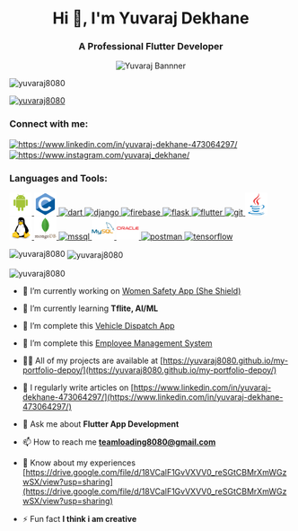 <h1 align="center">Hi 👋, I'm Yuvaraj Dekhane</h1>
<h3 align="center">A Professional Flutter Developer</h3>

<p align="center">
  <img width="1080" height="250" src="https://private-user-images.githubusercontent.com/148527838/341644381-5ad8d569-8c73-4e38-bf3f-46f6e95035dc.jpg?jwt=eyJhbGciOiJIUzI1NiIsInR5cCI6IkpXVCJ9.eyJpc3MiOiJnaXRodWIuY29tIiwiYXVkIjoicmF3LmdpdGh1YnVzZXJjb250ZW50LmNvbSIsImtleSI6ImtleTUiLCJleHAiOjE3MTg5NDYxNDAsIm5iZiI6MTcxODk0NTg0MCwicGF0aCI6Ii8xNDg1Mjc4MzgvMzQxNjQ0MzgxLTVhZDhkNTY5LThjNzMtNGUzOC1iZjNmLTQ2ZjZlOTUwMzVkYy5qcGc_WC1BbXotQWxnb3JpdGhtPUFXUzQtSE1BQy1TSEEyNTYmWC1BbXotQ3JlZGVudGlhbD1BS0lBVkNPRFlMU0E1M1BRSzRaQSUyRjIwMjQwNjIxJTJGdXMtZWFzdC0xJTJGczMlMkZhd3M0X3JlcXVlc3QmWC1BbXotRGF0ZT0yMDI0MDYyMVQwNDU3MjBaJlgtQW16LUV4cGlyZXM9MzAwJlgtQW16LVNpZ25hdHVyZT1iMDNmYWI1NGVjMzdmMDE4M2U2YWM1N2I4YjFkMzdhN2UyNWJhYTQ2NDFhMGI3YjgyZjVmYzEzOTRmNTM1MTljJlgtQW16LVNpZ25lZEhlYWRlcnM9aG9zdCZhY3Rvcl9pZD0wJmtleV9pZD0wJnJlcG9faWQ9MCJ9.5pnvYDii7KngY21NsfVSyKzW_9Itcs1qjD_LOMY2dnk" alt="Yuvaraj Bannner">
</p>


<p align="left"> <img src="https://komarev.com/ghpvc/?username=yuvaraj8080&label=Profile%20views&color=0e75b6&style=flat" alt="yuvaraj8080" /> </p>

<p align="left"> <a href="https://github.com/ryo-ma/github-profile-trophy"><img src="https://github-profile-trophy.vercel.app/?username=yuvaraj8080" alt="yuvaraj8080" /></a> </p>

<h3 align="left">Connect with me:</h3>
<p align="left">
<a href="https://linkedin.com/in/https://www.linkedin.com/in/yuvaraj-dekhane-473064297/" target="blank"><img align="center" src="https://raw.githubusercontent.com/rahuldkjain/github-profile-readme-generator/master/src/images/icons/Social/linked-in-alt.svg" alt="https://www.linkedin.com/in/yuvaraj-dekhane-473064297/" height="30" width="40" /></a>
<a href="https://instagram.com/https://www.instagram.com/yuvaraj_dekhane/" target="blank"><img align="center" src="https://raw.githubusercontent.com/rahuldkjain/github-profile-readme-generator/master/src/images/icons/Social/instagram.svg" alt="https://www.instagram.com/yuvaraj_dekhane/" height="30" width="40" /></a>
</p>

<h3 align="left">Languages and Tools:</h3>
<p align="left"> <a href="https://developer.android.com" target="_blank" rel="noreferrer"> <img src="https://raw.githubusercontent.com/devicons/devicon/master/icons/android/android-original-wordmark.svg" alt="android" width="40" height="40"/> </a> <a href="https://www.cprogramming.com/" target="_blank" rel="noreferrer"> <img src="https://raw.githubusercontent.com/devicons/devicon/master/icons/c/c-original.svg" alt="c" width="40" height="40"/> </a> <a href="https://dart.dev" target="_blank" rel="noreferrer"> <img src="https://www.vectorlogo.zone/logos/dartlang/dartlang-icon.svg" alt="dart" width="40" height="40"/> </a> <a href="https://www.djangoproject.com/" target="_blank" rel="noreferrer"> <img src="https://cdn.worldvectorlogo.com/logos/django.svg" alt="django" width="40" height="40"/> </a> <a href="https://firebase.google.com/" target="_blank" rel="noreferrer"> <img src="https://www.vectorlogo.zone/logos/firebase/firebase-icon.svg" alt="firebase" width="40" height="40"/> </a> <a href="https://flask.palletsprojects.com/" target="_blank" rel="noreferrer"> <img src="https://www.vectorlogo.zone/logos/pocoo_flask/pocoo_flask-icon.svg" alt="flask" width="40" height="40"/> </a> <a href="https://flutter.dev" target="_blank" rel="noreferrer"> <img src="https://www.vectorlogo.zone/logos/flutterio/flutterio-icon.svg" alt="flutter" width="40" height="40"/> </a> <a href="https://git-scm.com/" target="_blank" rel="noreferrer"> <img src="https://www.vectorlogo.zone/logos/git-scm/git-scm-icon.svg" alt="git" width="40" height="40"/> </a> <a href="https://www.java.com" target="_blank" rel="noreferrer"> <img src="https://raw.githubusercontent.com/devicons/devicon/master/icons/java/java-original.svg" alt="java" width="40" height="40"/> </a> <a href="https://www.linux.org/" target="_blank" rel="noreferrer"> <img src="https://raw.githubusercontent.com/devicons/devicon/master/icons/linux/linux-original.svg" alt="linux" width="40" height="40"/> </a> <a href="https://www.mongodb.com/" target="_blank" rel="noreferrer"> <img src="https://raw.githubusercontent.com/devicons/devicon/master/icons/mongodb/mongodb-original-wordmark.svg" alt="mongodb" width="40" height="40"/> </a> <a href="https://www.microsoft.com/en-us/sql-server" target="_blank" rel="noreferrer"> <img src="https://www.svgrepo.com/show/303229/microsoft-sql-server-logo.svg" alt="mssql" width="40" height="40"/> </a> <a href="https://www.mysql.com/" target="_blank" rel="noreferrer"> <img src="https://raw.githubusercontent.com/devicons/devicon/master/icons/mysql/mysql-original-wordmark.svg" alt="mysql" width="40" height="40"/> </a> <a href="https://www.oracle.com/" target="_blank" rel="noreferrer"> <img src="https://raw.githubusercontent.com/devicons/devicon/master/icons/oracle/oracle-original.svg" alt="oracle" width="40" height="40"/> </a> <a href="https://postman.com" target="_blank" rel="noreferrer"> <img src="https://www.vectorlogo.zone/logos/getpostman/getpostman-icon.svg" alt="postman" width="40" height="40"/> </a> <a href="https://www.tensorflow.org" target="_blank" rel="noreferrer"> <img src="https://www.vectorlogo.zone/logos/tensorflow/tensorflow-icon.svg" alt="tensorflow" width="40" height="40"/> </a> </p>

<p><img align="left" src="https://github-readme-stats.vercel.app/api/top-langs?username=yuvaraj8080&show_icons=true&locale=en&layout=compact" alt="yuvaraj8080" /></p>

<p>&nbsp;<img align="center" src="https://github-readme-stats.vercel.app/api?username=yuvaraj8080&show_icons=true&locale=en" alt="yuvaraj8080" /></p>

<p><img align="center" src="https://github-readme-streak-stats.herokuapp.com/?user=yuvaraj8080&" alt="yuvaraj8080" /></p>

- 🔭 I’m currently working on [Women Safety App (She Shield)](https://github.com/yuvaraj8080/Women_Safety_App.git)

- 🌱 I’m currently learning **Tflite, AI/ML**

- 👯 I’m complete this [Vehicle Dispatch App](https://github.com/yuvaraj8080/vechile_dispatch_app.git)

- 🤝 I’m complete this [Employee Management System](https://github.com/yuvaraj8080/Employee-Management-System-Project.git)

- 👨‍💻 All of my projects are available at [https://yuvaraj8080.github.io/my-portfolio-depoy/](https://yuvaraj8080.github.io/my-portfolio-depoy/)

- 📝 I regularly write articles on [https://www.linkedin.com/in/yuvaraj-dekhane-473064297/](https://www.linkedin.com/in/yuvaraj-dekhane-473064297/)

- 💬 Ask me about **Flutter App Development**

- 📫 How to reach me **teamloading8080@gmail.com**

- 📄 Know about my experiences [https://drive.google.com/file/d/18VCalF1GvVXVV0_reSGtCBMrXmWGzwSX/view?usp=sharing](https://drive.google.com/file/d/18VCalF1GvVXVV0_reSGtCBMrXmWGzwSX/view?usp=sharing)

- ⚡ Fun fact **I think i am creative**

